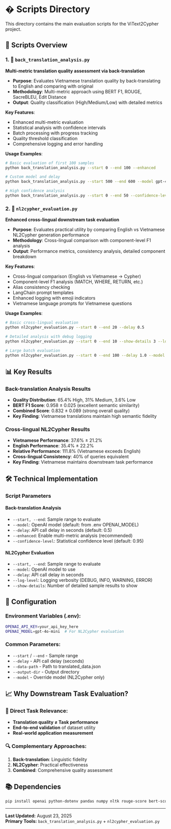 # � Scripts Directory

This directory contains the main evaluation scripts for the ViText2Cypher project.

## 📁 Scripts Overview

### 1. 🔄 `back_translation_analysis.py`
**Multi-metric translation quality assessment via back-translation**

- **Purpose**: Evaluates Vietnamese translation quality by back-translating to English and comparing with original
- **Methodology**: Multi-metric approach using BERT F1, ROUGE, SacreBLEU, Edit Distance
- **Output**: Quality classification (High/Medium/Low) with detailed metrics

**Key Features**:
- Enhanced multi-metric evaluation
- Statistical analysis with confidence intervals  
- Batch processing with progress tracking
- Quality threshold classification
- Comprehensive logging and error handling

**Usage Examples**:
```bash
# Basic evaluation of first 100 samples
python back_translation_analysis.py --start 0 --end 100 --enhanced

# Custom model and delay
python back_translation_analysis.py --start 500 --end 600 --model gpt-4o-mini --delay 1.0

# High confidence analysis
python back_translation_analysis.py --start 0 --end 50 --confidence-level 0.99
```

### 2. 🎯 `nl2cypher_evaluation.py`
**Enhanced cross-lingual downstream task evaluation**

- **Purpose**: Evaluates practical utility by comparing English vs Vietnamese NL2Cypher generation performance
- **Methodology**: Cross-lingual comparison with component-level F1 analysis
- **Output**: Performance metrics, consistency analysis, detailed component breakdown

**Key Features**:
- Cross-lingual comparison (English vs Vietnamese → Cypher)
- Component-level F1 analysis (MATCH, WHERE, RETURN, etc.)
- Alias consistency checking
- LangChain prompt templates
- Enhanced logging with emoji indicators
- Vietnamese language prompts for Vietnamese questions

**Usage Examples**:
```bash
# Basic cross-lingual evaluation
python nl2cypher_evaluation.py --start 0 --end 20 --delay 0.5

# Detailed analysis with debug logging
python nl2cypher_evaluation.py --start 0 --end 10 --show-details 3 --log-level DEBUG

# Large batch evaluation
python nl2cypher_evaluation.py --start 0 --end 100 --delay 1.0 --model gpt-4o-mini
```

## 📊 Key Results

### Back-translation Analysis Results
- **Quality Distribution**: 65.4% High, 31% Medium, 3.6% Low
- **BERT F1 Score**: 0.958 ± 0.025 (excellent semantic similarity)
- **Combined Score**: 0.832 ± 0.089 (strong overall quality)
- **Key Finding**: Vietnamese translations maintain high semantic fidelity

### Cross-lingual NL2Cypher Results  
- **Vietnamese Performance**: 37.6% ± 21.2%
- **English Performance**: 35.4% ± 22.2%
- **Relative Performance**: 111.8% (Vietnamese exceeds English)
- **Cross-lingual Consistency**: 40% of queries equivalent
- **Key Finding**: Vietnamese maintains downstream task performance

## 🛠️ Technical Implementation

### Script Parameters

#### Back-translation Analysis
- `--start, --end`: Sample range to evaluate
- `--model`: OpenAI model (default: from .env OPENAI_MODEL)
- `--delay`: API call delay in seconds (default: 0.5)
- `--enhanced`: Enable multi-metric analysis (recommended)
- `--confidence-level`: Statistical confidence level (default: 0.95)

#### NL2Cypher Evaluation
- `--start, --end`: Sample range to evaluate
- `--model`: OpenAI model to use
- `--delay`: API call delay in seconds
- `--log-level`: Logging verbosity (DEBUG, INFO, WARNING, ERROR)
- `--show-details`: Number of detailed sample results to show

## 🔧 Configuration

### Environment Variables (.env):
```bash
OPENAI_API_KEY=your_api_key_here
OPENAI_MODEL=gpt-4o-mini  # For NL2Cypher evaluation
```

### Common Parameters:
- `--start` / `--end` - Sample range
- `--delay` - API call delay (seconds)
- `--data-path` - Path to translated_data.json
- `--output-dir` - Output directory
- `--model` - Override model (NL2Cypher only)

## 📈 **Why Downstream Task Evaluation?**

### 🎯 **Direct Task Relevance:**
- **Translation quality ≠ Task performance**
- **End-to-end validation** of dataset utility
- **Real-world application measurement**

### 🔍 **Complementary Approaches:**
1. **Back-translation**: Linguistic fidelity
2. **NL2Cypher**: Practical effectiveness
3. **Combined**: Comprehensive quality assessment

## 📚 **Dependencies**
```bash
pip install openai python-dotenv pandas numpy nltk rouge-score bert-score sacrebleu
```

---
**Last Updated:** August 23, 2025  
**Primary Tools:** `back_translation_analysis.py` + `nl2cypher_evaluation.py`
